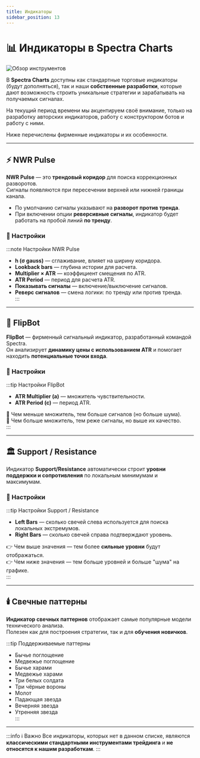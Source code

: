 ```yaml
---
title: Индикаторы
sidebar_position: 13
---
```


# 📊 Индикаторы в Spectra Charts

![Обзор инструментов](/img/docs/spectra/indicators-review.png)

В **Spectra Charts** доступны как стандартные торговые индикаторы (будут дополняться), так и наши **собственные разработки**, которые дают возможность строить уникальные стратегии и зарабатывать на получаемых сигналах.

На текущий период времени мы акцентируем своё внимание, только на разработку авторских индикаторов, работу с конструктором ботов и работу с ними.

Ниже перечислены фирменные индикаторы и их особенности.

---

## ⚡ NWR Pulse

**NWR Pulse** — это **трендовый коридор** для поиска коррекционных разворотов.  
Сигналы появляются при пересечении верхней или нижней границы канала.

- По умолчанию сигналы указывают на **разворот против тренда**.  
- При включении опции **реверсивные сигналы**, индикатор будет работать на пробой линий **по тренду**.

### 🔧 Настройки
:::note Настройки NWR Pulse
- **h (σ gauss)** — сглаживание, влияет на ширину коридора.  
- **Lookback bars** — глубина истории для расчета.  
- **Multiplier × ATR** — коэффициент смещения по ATR.  
- **ATR Period** — период для расчета ATR.  
- **Показывать сигналы** — включение/выключение сигналов.  
- **Реверс сигналов** — смена логики: по тренду или против тренда.  
:::

---

## 🤖 FlipBot

**FlipBot** — фирменный сигнальный индикатор, разработанный командой Spectra.  
Он анализирует **динамику цены с использованием ATR** и помогает находить **потенциальные точки входа**.

### 🔧 Настройки
:::tip Настройки FlipBot
- **ATR Multiplier (a)** — множитель чувствительности.  
- **ATR Period (c)** — период ATR.  

📌 Чем меньше множитель, тем больше сигналов (но больше шума).  
📌 Чем больше множитель, тем реже сигналы, но выше их качество.  
:::

---

## 🏛️ Support / Resistance

Индикатор **Support/Resistance** автоматически строит **уровни поддержки и сопротивления** по локальным минимумам и максимумам.  

### 🔧 Настройки
:::tip Настройки Support / Resistance
- **Left Bars** — сколько свечей слева используется для поиска локальных экстремумов.  
- **Right Bars** — сколько свечей справа подтверждают уровень.  

👉 Чем выше значения — тем более **сильные уровни** будут отображаться.  
👉 Чем ниже значения — тем больше уровней и больше "шума" на графике.  
:::

---

## 🕯️ Свечные паттерны

**Индикатор свечных паттернов** отображает самые популярные модели технического анализа.  
Полезен как для построения стратегии, так и для **обучения новичков**.

:::tip Поддерживаемые паттерны
- Бычье поглощение  
- Медвежье поглощение  
- Бычье харами  
- Медвежье харами  
- Три белых солдата  
- Три чёрные вороны  
- Молот  
- Падающая звезда  
- Вечерняя звезда  
- Утренняя звезда  
:::

---

:::info ℹ️ Важно
Все индикаторы, которых нет в данном списке, являются **классическими стандартными инструментами трейдинга** и **не относятся к нашим разработкам**.
:::
